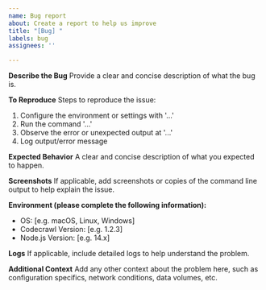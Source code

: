 ```yaml
---
name: Bug report
about: Create a report to help us improve
title: "[Bug] "
labels: bug
assignees: ''

---
```


**Describe the Bug**
Provide a clear and concise description of what the bug is.

**To Reproduce**
Steps to reproduce the issue:
1. Configure the environment or settings with '...'
2. Run the command '...'
3. Observe the error or unexpected output at '...'
4. Log output/error message

**Expected Behavior**
A clear and concise description of what you expected to happen.

**Screenshots**
If applicable, add screenshots or copies of the command line output to help explain the issue.

**Environment (please complete the following information):**
- OS: [e.g. macOS, Linux, Windows]
- Codecrawl Version: [e.g. 1.2.3]
- Node.js Version: [e.g. 14.x]

**Logs**
If applicable, include detailed logs to help understand the problem.

**Additional Context**
Add any other context about the problem here, such as configuration specifics, network conditions, data volumes, etc.